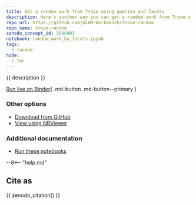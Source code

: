```yaml
---
title: Get a random work from Trove using queries and facets
description: Here's another way you can get a random work from Trove's book, article, picture, map, music, or collection zones. This approach is particularly useful if you want to get a random result from a search, or want to apply a variety of facets. It's not as quick as pinging random work ids at Trove, but it's more flexible. Basically this method gets all the available facets for a particular search. If the search has more than 100 results, it chooses one of the facets at random and applies it. It keeps doing this until the search returns less that 100 results. Then it chooses a work at random from the results. If you don't supply a query, it uses a random stop word to mix things up a bit.
repo_url: https://github.com/GLAM-Workbench/trove-random
repo_name: trove-random
zenodo_concept_id: 3549403
notebook: random_work_by_facets.ipynb
tags:
  - random
hide:
  - toc
---
```


{{ description }}

[Run live on Binder](https://mybinder.org/v2/gh/GLAM-Workbench/{{repo_name}}/master?urlpath=lab%2Ftree%2F{{notebook}}){ .md-button .md-button--primary }

### Other options

* [Download from GitHub](https://github.com/GLAM-Workbench/{{repo_name}}/blob/master/{{notebook}})
* [View using NBViewer](https://nbviewer.jupyter.org/github/GLAM-Workbench/{{repo_name}}/blob/master/{{notebook}})

### Additional documentation

* [Run these notebooks](../#run-these-notebooks)

--8<-- "help.md"

## Cite as

{{ zenodo_citation() }}